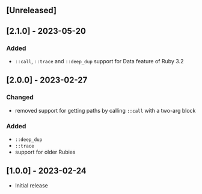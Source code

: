 ## [Unreleased]

## [2.1.0] - 2023-05-20

### Added

- `::call`, `::trace` and `::deep_dup` support for Data feature of Ruby 3.2

## [2.0.0] - 2023-02-27

### Changed

- removed support for getting paths by calling `::call` with a two-arg block

### Added

- `::deep_dup`
- `::trace`
- support for older Rubies

## [1.0.0] - 2023-02-24

- Initial release
